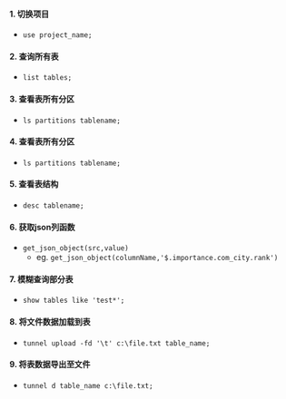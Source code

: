#### 1. 切换项目
- ``` use project_name; ```

#### 2. 查询所有表
- ``` list tables; ```

#### 3. 查看表所有分区
- ``` ls partitions tablename; ```

#### 4. 查看表所有分区
- ``` ls partitions tablename; ```

#### 5. 查看表结构
- ``` desc tablename; ```

#### 6. 获取json列函数
- ``` get_json_object(src,value) ```
    - eg. ```get_json_object(columnName,'$.importance.com_city.rank')```
    
#### 7. 模糊查询部分表
- ``` show tables like 'test*'; ```

#### 8. 将文件数据加载到表
- ``` tunnel upload -fd '\t' c:\file.txt table_name; ```

#### 9. 将表数据导出至文件
- ``` tunnel d table_name c:\file.txt; ```